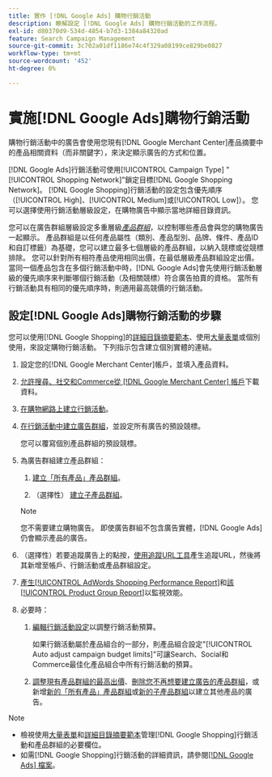 ```yaml
---
title: 實作 [!DNL Google Ads] 購物行銷活動
description: 瞭解設定 [!DNL Google Ads] 購物行銷活動的工作流程。
exl-id: d80370d9-534d-4854-b7d3-1384a84320ad
feature: Search Campaign Management
source-git-commit: 3c702a01df1186e74c4f329a08199ce829be0827
workflow-type: tm+mt
source-wordcount: '452'
ht-degree: 0%

---
```


# 實施[!DNL Google Ads]購物行銷活動

購物行銷活動中的廣告會使用您現有[!DNL Google Merchant Center]產品摘要中的產品相關資料（而非關鍵字），來決定顯示廣告的方式和位置。

[!DNL Google Ads]行銷活動可使用[!UICONTROL Campaign Type] &quot;[!UICONTROL Shopping Network]&quot;鎖定目標[!DNL Google Shopping Network]。 [!DNL Google Shopping]行銷活動的設定包含優先順序（[!UICONTROL High]、[!UICONTROL Medium]或[!UICONTROL Low]）。 您可以選擇使用行銷活動層級設定，在購物廣告中顯示當地詳細目錄資訊。

您可以在廣告群組層級設定多重層級&#x200B;*[產品群組](/help/search-social-commerce/campaign-management/campaigns/product-group-about.md)*，以控制哪些產品會與您的購物廣告一起顯示。 產品群組是以任何產品屬性（類別、產品型別、品牌、條件、產品ID和自訂標籤）為基礎，您可以建立最多七個層級的產品群組，以納入競標或從競標排除。 您可以針對所有相符產品使用相同出價，在最低層級產品群組設定出價。 當同一個產品包含在多個行銷活動中時，[!DNL Google Ads]會先使用行銷活動層級的優先順序來判斷哪個行銷活動（及相關競標）符合廣告拍賣的資格。 當所有行銷活動具有相同的優先順序時，則適用最高競價的行銷活動。

## 設定[!DNL Google Ads]購物行銷活動的步驟

您可以使用[!DNL Google Shopping]的[詳細目錄摘要範本](/help/search-social-commerce/campaign-management/inventory-feeds/inventory-feeds-about.md)、使用[大量表單](/help/search-social-commerce/campaign-management/bulksheets/bulksheet-about.md)或個別使用，來設定購物行銷活動。 下列指示包含建立個別實體的連結。

1. 設定您的[!DNL Google Merchant Center]帳戶，並填入產品資料。

1. [允許搜尋、社交和Commerce從 [!DNL Google Merchant Center] 帳戶](/help/search-social-commerce/campaign-management/accounts/merchant-account-manage.md)下載資料。

1. [在購物網路上建立行銷活動](/help/search-social-commerce/campaign-management/campaigns/campaign-manage.md)。

1. [在行銷活動中建立廣告群組](/help/search-social-commerce/campaign-management/campaigns/ad-group-manage.md)，並設定所有廣告的預設競標。

   您可以覆寫個別產品群組的預設競標。

1. 為廣告群組建立產品群組：

   1. [建立「所有產品」產品群組](/help/search-social-commerce/campaign-management/campaigns/product-group-manage.md)。

   1. （選擇性） [建立子產品群組](/help/search-social-commerce/campaign-management/campaigns/product-group-manage.md)。

   >[!NOTE]
   >您不需要建立購物廣告。 即使廣告群組不包含廣告實體，[!DNL Google Ads]仍會顯示產品的廣告。

1. （選擇性）若要追蹤廣告上的點按，[使用追蹤URL工具](/help/search-social-commerce/tools/click-tracking-url-generate.md)產生追蹤URL，然後將其新增至帳戶、行銷活動或產品群組設定。

1. [產生[!UICONTROL AdWords Shopping Performance Report]](/help/search-social-commerce/reports/management/specialty/specialty-report-generate.md)和[該[!UICONTROL Product Group Report]](/help/search-social-commerce/reports/management/basic-advanced/basic-advanced-report-generate.md)以監視效能。

1. 必要時：

   1. [編輯行銷活動設定](/help/search-social-commerce/campaign-management/campaigns/campaign-manage.md)以調整行銷活動預算。

      如果行銷活動屬於產品組合的一部分，則產品組合設定&quot;[!UICONTROL Auto adjust campaign budget limits]&quot;可讓Search、Social和Commerce最佳化產品組合中所有行銷活動的預算。

   1. [調整現有產品群組的最高出價](/help/search-social-commerce/campaign-management/campaigns/product-group-manage.md)、[刪除您不再想要建立廣告的產品群組](/help/search-social-commerce/campaign-management/campaigns/product-group-manage.md)，或新增[新的「所有產品」產品群組](/help/search-social-commerce/campaign-management/campaigns/product-group-manage.md)或[新的子產品群組](/help/search-social-commerce/campaign-management/campaigns/product-group-manage.md)以建立其他產品的廣告。

>[!NOTE]
>
>* 檢視使用[大量表單](/help/search-social-commerce/campaign-management/bulksheets/bulksheet-data-formats/bulksheet-data-google.md)和[詳細目錄摘要範本](/help/search-social-commerce/campaign-management/inventory-feeds/ad-templates/template-google-shopping.md)管理[!DNL Google Shopping]行銷活動和產品群組的必要欄位。
>* 如需[!DNL Google Shopping]行銷活動的詳細資訊，請參閱[[!DNL Google Ads] 檔案](https://support.google.com/google-ads/answer/2454022)。
